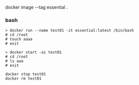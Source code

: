 

docker image --tag essential .

### bash

	> docker run --name test01 -it essential:latest /bin/bash
	# cd /root
	# touch aaaa
	# exit

	> docker start -ai test01
	# cd /root
	# ls aaa
	# exit

	docker stop test01
	docker rm test01

